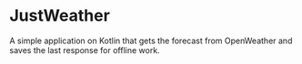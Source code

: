 # JustWeather

A simple application on Kotlin that gets the forecast from OpenWeather and saves the last response for offline work.

